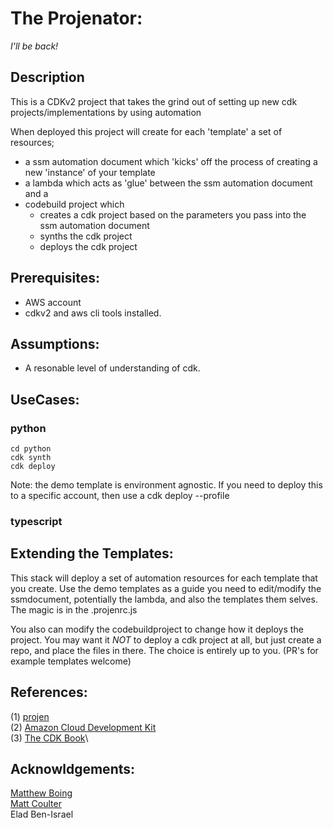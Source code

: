 
# The Projenator:  
*I'll be back!*

## Description
This is a CDKv2 project that takes the grind out of setting up new cdk projects/implementations by using automation

When deployed this project will create for each 'template' a set of resources;

- a ssm automation document which 'kicks' off the process of creating a new 'instance' of your template
- a lambda which acts as 'glue' between the ssm automation document and a
- codebuild project which 
	- creates a cdk project based on the parameters you pass into the ssm automation document
	- synths the cdk project
	- deploys the cdk project

## Prerequisites:
- AWS account
- cdkv2 and aws cli tools installed. 

## Assumptions:
- A resonable level of understanding of cdk.

## UseCases:

### python
```
cd python
cdk synth
cdk deploy 
```

Note: the demo template is environment agnostic. If you need to deploy this to a specific account, then use a cdk deploy --profile <yourprofile>

### typescript
<TODO>


## Extending the Templates:
This stack will deploy a set of automation resources for each template that you create.   Use the demo templates as a guide
you need to edit/modify the ssmdocument, potentially the lambda, and also the templates them selves.   The magic is in the .projenrc.js

You also can modify the codebuildproject to change how it deploys the project.  You may want it *NOT* to deploy a cdk project at all, but just create a repo, and place the files in there.
The choice is entirely up to you.   (PR's for example templates welcome)



## References: 

(1) [projen](https://github.com/projen/projen)\
(2) [Amazon Cloud Development Kit](https://aws.amazon.com/cdk/)\
(3) [The CDK Book](https://thecdkbook.com/)\

## Acknowldgements:
[Matthew Boing](https://twitter.com/mattbonig)\
[Matt Coulter](https://twitter.com/nideveloper)\
Elad Ben-Israel

